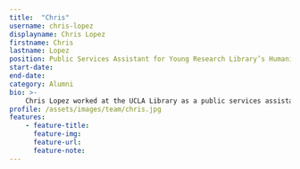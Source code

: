 ```yaml
---
title:  "Chris"
username: chris-lopez
displayname: Chris Lopez
firstname: Chris
lastname: Lopez
position: Public Services Assistant for Young Research Library’s Humanities and Social Sciences Division
start-date:
end-date:
category: Alumni
bio: >- 
    Chris Lopez worked at the UCLA Library as a public services assistant and instructiona resource designer. Chris now serves as a Student Success Librarian at the Borough of Manhattan Community College. Chris loves exploring multimodal avenues for teaching and learning, such as webcomics, so that all can participate in learning process.
profile: /assets/images/team/chris.jpg
features:
    - feature-title: 
      feature-img: 
      feature-url: 
      feature-note: 
---
```

